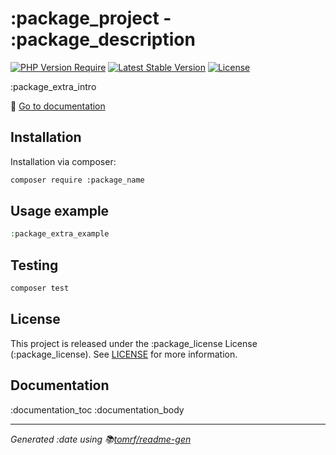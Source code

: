 # :package_project - :package_description

[![PHP Version Require](http://poser.pugx.org/:package_name/require/php?style=flat-square)](https://packagist.org/packages/:package_name) [![Latest Stable Version](http://poser.pugx.org/:package_name/v?style=flat-square)](https://packagist.org/packages/:package_name) [![License](http://poser.pugx.org/:package_name/license?style=flat-square)](https://packagist.org/packages/:package_name)

:package_extra_intro

📔 [Go to documentation](#documentation)

## Installation
Installation via composer:

```bash
composer require :package_name
```

## Usage example
```php
:package_extra_example
```

## Testing
```bash
composer test
```

## License
This project is released under the :package_license License (:package_license).
See [LICENSE](LICENSE) for more information.

## Documentation
:documentation_toc
:documentation_body

***

_Generated :date using 📚[tomrf/readme-gen](https://packagist.org/packages/tomrf/readme-gen)_
